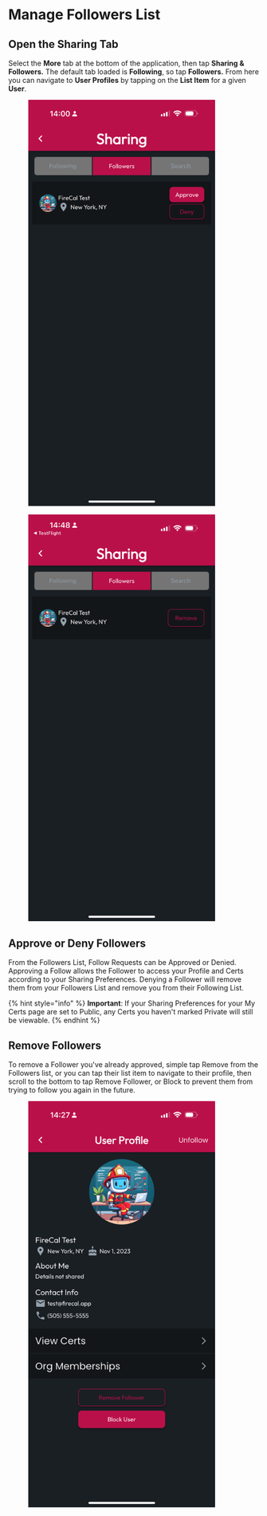 # Manage Followers List

## Open the Sharing Tab

Select the **More** tab at the bottom of the application, then tap **Sharing & Followers.** The default tab loaded is **Following**, so tap **Followers.** From here you can navigate to **User Profiles** by tapping on the **List Item** for a given **User**.

<div><figure><img src="../../.gitbook/assets/1.0.0-more-sharing-followers-pop.PNG" alt="" width="375"><figcaption></figcaption></figure> <figure><img src="../../.gitbook/assets/1.0.0-more-sharing-followers.PNG" alt="" width="375"><figcaption></figcaption></figure></div>

## Approve or Deny Followers

From the Followers List, Follow Requests can be Approved or Denied. Approving a Follow allows the Follower to access your Profile and Certs according to your Sharing Preferences. Denying a Follower will remove them from your Followers List and remove you from their Following List.

{% hint style="info" %}
**Important**: If your Sharing Preferences for your My Certs page are set to Public, any Certs you haven't marked Private will still be viewable.
{% endhint %}

## Remove Followers

To remove a Follower you've already approved, simple tap Remove from the Followers list, or you can tap their list item to navigate to their profile, then scroll to the bottom to tap Remove Follower, or Block to prevent them from trying to follow you again in the future.

<figure><img src="../../.gitbook/assets/1.0.0-user-profile.PNG" alt="" width="375"><figcaption></figcaption></figure>
